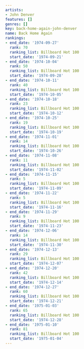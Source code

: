 ```yaml
---
artists:
- John Denver
features: []
genres: []
key: back-home-again-john-denver
name: Back Home Again
rankings:
- end_date: '1974-09-27'
  rank: 70
  ranking_list: Billboard Hot 100
  start_date: '1974-09-21'
- end_date: '1974-10-04'
  rank: 50
  ranking_list: Billboard Hot 100
  start_date: '1974-09-28'
- end_date: '1974-10-11'
  rank: 40
  ranking_list: Billboard Hot 100
  start_date: '1974-10-05'
- end_date: '1974-10-18'
  rank: 23
  ranking_list: Billboard Hot 100
  start_date: '1974-10-12'
- end_date: '1974-10-25'
  rank: 19
  ranking_list: Billboard Hot 100
  start_date: '1974-10-19'
- end_date: '1974-11-01'
  rank: 14
  ranking_list: Billboard Hot 100
  start_date: '1974-10-26'
- end_date: '1974-11-08'
  rank: 11
  ranking_list: Billboard Hot 100
  start_date: '1974-11-02'
- end_date: '1974-11-15'
  rank: 5
  ranking_list: Billboard Hot 100
  start_date: '1974-11-09'
- end_date: '1974-11-22'
  rank: 5
  ranking_list: Billboard Hot 100
  start_date: '1974-11-16'
- end_date: '1974-11-29'
  rank: 9
  ranking_list: Billboard Hot 100
  start_date: '1974-11-23'
- end_date: '1974-12-06'
  rank: 14
  ranking_list: Billboard Hot 100
  start_date: '1974-11-30'
- end_date: '1974-12-13'
  rank: 29
  ranking_list: Billboard Hot 100
  start_date: '1974-12-07'
- end_date: '1974-12-20'
  rank: 42
  ranking_list: Billboard Hot 100
  start_date: '1974-12-14'
- end_date: '1974-12-27'
  rank: 60
  ranking_list: Billboard Hot 100
  start_date: '1974-12-21'
- end_date: '1975-01-03'
  rank: 65
  ranking_list: Billboard Hot 100
  start_date: '1974-12-28'
- end_date: '1975-01-10'
  rank: 81
  ranking_list: Billboard Hot 100
  start_date: '1975-01-04'
---
```


